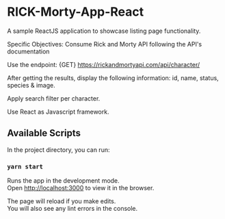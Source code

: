 # RICK-Morty-App-React
A sample ReactJS application to showcase listing page functionality. 

Specific Objectives:
Consume Rick and Morty API following the API's documentation

Use the endpoint: {GET} https://rickandmortyapi.com/api/character/

After getting the results, display the following information: id, name, status, species & image.

Apply search filter per character.

Use React as Javascript framework.

## Available Scripts

In the project directory, you can run:

### `yarn start`

Runs the app in the development mode.<br />
Open [http://localhost:3000](http://localhost:3000) to view it in the browser.

The page will reload if you make edits.<br />
You will also see any lint errors in the console.